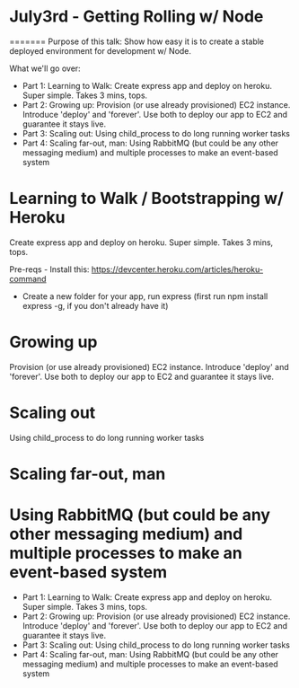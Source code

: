 # July3rd - Getting Rolling w/ Node
=======
Purpose of this talk: Show how easy it is to create a stable deployed environment for development w/ Node. 

What we'll go over: 

 - Part 1: Learning to Walk: Create express app and deploy on heroku. Super simple. Takes 3 mins, tops. 
 - Part 2: Growing up: Provision (or use already provisioned) EC2 instance. Introduce 'deploy' and 'forever'. Use both to deploy our app to EC2 and guarantee it stays live. 
 - Part 3: Scaling out: Using child_process to do long running worker tasks
 - Part 4: Scaling far-out, man: Using RabbitMQ (but could be any other messaging medium) and multiple processes to make an event-based system

# Learning to Walk / Bootstrapping w/ Heroku

Create express app and deploy on heroku. Super simple. Takes 3 mins, tops.

Pre-reqs - Install this: https://devcenter.heroku.com/articles/heroku-command

- Create a new folder for your app, run express (first run npm install express -g, if you don't already have it)

# Growing up 

Provision (or use already provisioned) EC2 instance. Introduce 'deploy' and 'forever'. Use both to deploy our app to EC2 and guarantee it stays live.


# Scaling out 

Using child_process to do long running worker tasks

# Scaling far-out, man

Using RabbitMQ (but could be any other messaging medium) and multiple processes to make an event-based system
=======
  - Part 1: Learning to Walk: Create express app and deploy on heroku. Super simple. Takes 3 mins, tops. 
  - Part 2: Growing up: Provision (or use already provisioned) EC2 instance. Introduce 'deploy' and 'forever'. Use both to deploy our app to EC2 and guarantee it stays live. 
  - Part 3: Scaling out: Using child_process to do long running worker tasks
  - Part 4: Scaling far-out, man: Using RabbitMQ (but could be any other messaging medium) and multiple processes to make an event-based system
